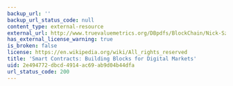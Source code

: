 ```yaml
---
backup_url: ''
backup_url_status_code: null
content_type: external-resource
external_url: http://www.truevaluemetrics.org/DBpdfs/BlockChain/Nick-Szabo-Smart-Contracts-Building-Blocks-for-Digital-Markets-1996-14591.pdf
has_external_license_warning: true
is_broken: false
license: https://en.wikipedia.org/wiki/All_rights_reserved
title: 'Smart Contracts: Building Blocks for Digital Markets'
uid: 2e494772-dbcd-4914-ac69-ab9d04b44dfa
url_status_code: 200
---
```

